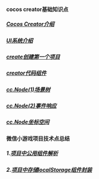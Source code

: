 #### cocos creator基础知识点

##### [Cocos Creator介绍](/constractor/constractor.md)

##### [UI系统介绍](/ui/ui.md)

##### [create创建第一个项目](/first/first.md)

##### [creator代码组件](/componet/componet.md)

##### [cc.Node(1)场景树](/nodeTree/nodeTree.md)

##### [cc.Node(2)事件响应](/event/event.md)

##### [cc.Node坐标空间](/position/position.md)

#### 微信小游戏项目技术点总结

##### 1.[项目中公用组件解析](/componet/comFunc.md)

##### 2.[项目中存储localStorage组件封装](/componet/localStorage.md)

